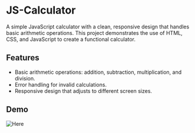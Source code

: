 # JS-Calculator
A simple JavaScript calculator with a clean, responsive design that handles basic arithmetic operations. This project demonstrates the use of HTML, CSS, and JavaScript to create a functional calculator.

## Features

- Basic arithmetic operations: addition, subtraction, multiplication, and division.
- Error handling for invalid calculations.
- Responsive design that adjusts to different screen sizes.

## Demo

![Here](https://snehal-js-calculator.vercel.app/)
